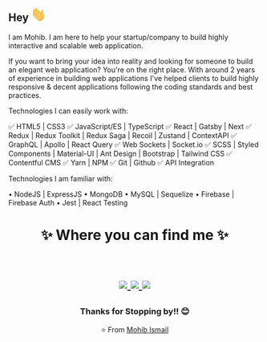 ## Hey <img src="https://raw.githubusercontent.com/parth-27/parth-27/master/Hi.gif" width="30px">

I am Mohib. I am here to help your startup/company to build highly interactive and scalable web application.

If you want to bring your idea into reality and looking for someone to build an elegant web application? You're on the right place. With around 2 years of experience in building web applications I've helped clients to build highly responsive & decent applications following the coding standards and best practices.

Technologies I can easily work with:

✅ HTML5 | CSS3
✅ JavaScript/ES | TypeScript
✅ React | Gatsby | Next
✅ Redux | Redux Toolkit | Redux Saga | Recoil | Zustand | ContextAPI
✅ GraphQL | Apollo | React Query
✅ Web Sockets | Socket.io
✅ SCSS | Styled Components | Material-UI | Ant Design | Bootstrap | Tailwind CSS
✅ Contentful CMS
✅ Yarn | NPM
✅ Git | Github
✅ API Integration


Technologies I am familiar with:

• NodeJS | ExpressJS
• MongoDB
• MySQL | Sequelize
• Firebase | Firebase Auth
• Jest | React Testing

<h1 align="center">
✨ Where you can find me ✨

<p align="center">
  <br/>
  <a href="https://www.linkedin.com/in/imohib168/">
    <img src="https://img.shields.io/badge/LinkedIn-%230077B5.svg?&style=flat-square&logo=linkedin&logoColor=white">
  </a>
  
  <a href="https://github.com/imohib168">
    <img src="https://img.shields.io/badge/Github-%230A0A0A.svg?&style=flat-square&logo=Github&logoColor=white">  
  </a>

  <a href="https://www.facebook.com/Mohib.168/">
    <img src="https://img.shields.io/badge/Facebook-%231877F2.svg?&style=flat-square&logo=facebook&logoColor=white">  
  </a>
</p>
</h1>

<div align = "center">
<h3>Thanks for Stopping by!! 😊</h3>
</div>

<div align = "center">

⭐️ From [Mohib Ismail](https://github.com/imohib168) 

</div>
